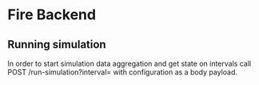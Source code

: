 # Fire Backend

## Running simulation
In order to start simulation data aggregation and get state on
intervals call POST /run-simulation?interval=<number of seconds> with
configuration as a body payload.